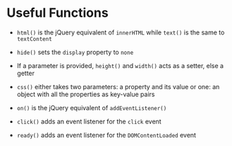 # Useful Functions

- `html()` is the jQuery equivalent of `innerHTML` while `text()` is the same
to `textContent`

- `hide()` sets the `display` property to `none`

- If a parameter is provided, `height()` and `width()` acts as a setter, else a
getter

- `css()` either takes two parameters: a property and its value or one: an
object with all the properties as key-value pairs

- `on()` is the jQuery equivalent of `addEventListener()`

- `click()` adds an event listener for the `click` event

- `ready()` adds an event listener for the `DOMContentLoaded` event
